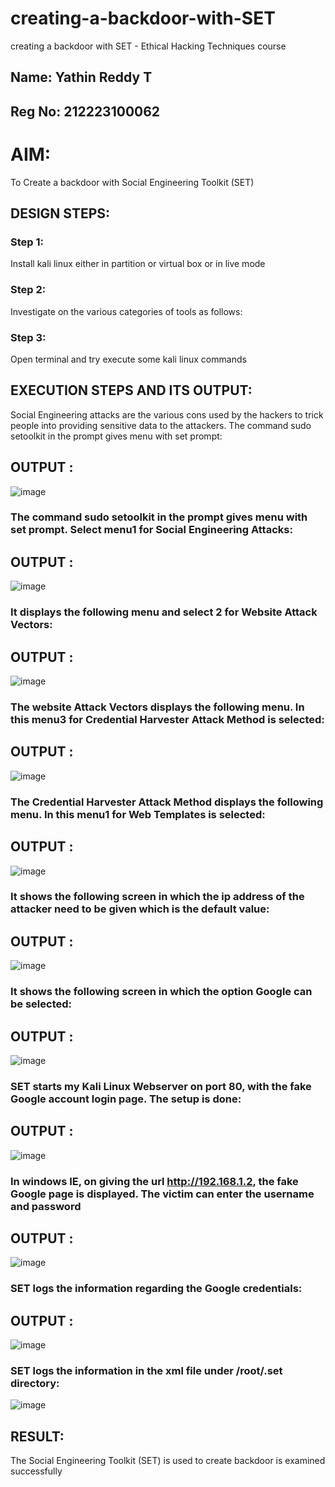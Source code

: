 # creating-a-backdoor-with-SET
creating a backdoor with SET - Ethical Hacking Techniques course
## Name: Yathin Reddy T
## Reg No: 212223100062
# AIM:
To Create a backdoor with Social Engineering Toolkit (SET)

## DESIGN STEPS:

### Step 1:

Install kali linux either in partition or virtual box or in live mode


### Step 2:

Investigate on the various categories of tools as follows:

### Step 3:

Open terminal and try execute some kali linux commands

## EXECUTION STEPS AND ITS OUTPUT:
Social Engineering attacks are the various cons used by the hackers to trick people into providing sensitive data to the attackers. 
The command sudo setoolkit in the prompt gives menu with set prompt:

## OUTPUT :

![image](https://github.com/user-attachments/assets/7c21462d-912f-4fcd-be59-57ddd2d66a9b)


### The command sudo setoolkit in the prompt gives menu with set prompt. Select menu1 for Social Engineering Attacks:

## OUTPUT :

![image](https://github.com/user-attachments/assets/2ab7a916-8ad9-4660-9c3b-9e38a94d3050)


### It displays the following menu and select 2 for Website Attack Vectors:

## OUTPUT :

![image](https://github.com/user-attachments/assets/25be71e6-9939-444a-9891-9e46b643d609)



### The website Attack Vectors displays the following menu. In this menu3 for Credential Harvester Attack Method is selected:

## OUTPUT :

![image](https://github.com/user-attachments/assets/78ecdded-343e-48fc-8327-833efa9caed5)


### The Credential Harvester Attack Method displays the following menu. In this menu1 for Web Templates is selected:

## OUTPUT :

![image](https://github.com/user-attachments/assets/e96e7977-7cdb-49bb-88a0-43a09f2db8c0)


### It shows the following screen in which the ip address of the attacker need to be given which is the default value:

## OUTPUT :
![image](https://github.com/user-attachments/assets/5caece80-6422-4ac3-8534-a3979e9d01bb)



### It shows the following screen in which the option Google can be selected:

## OUTPUT :

![image](https://github.com/user-attachments/assets/3d053a68-e831-424c-a4f6-f6fc0d7cb70f)


### SET starts my Kali Linux Webserver on port 80, with the fake Google account login page. The setup is done:

## OUTPUT :

![image](https://github.com/user-attachments/assets/0b5cd750-802e-4873-8f37-fae3f89334aa)


### In windows IE, on giving the url http://192.168.1.2, the fake Google page is displayed. The victim can enter the username and password

## OUTPUT :

![image](https://github.com/user-attachments/assets/b6ea50a4-689b-4d86-89bb-1c7eff714107)



### SET logs the information regarding the Google credentials:
## OUTPUT :
![image](https://github.com/user-attachments/assets/bd7ffd6b-e239-4302-9df5-50c8190c7d0f)


### SET logs the information in the xml file under /root/.set directory:

![image](https://github.com/user-attachments/assets/a07eb861-f334-4a47-830a-21169191d05c)


## RESULT:
The Social Engineering Toolkit (SET) is used to create backdoor is  examined successfully
